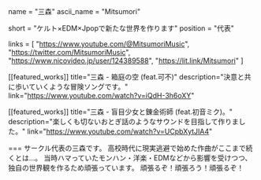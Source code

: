 name = "三森"
ascii_name = "Mitsumori"

short = "ケルト×EDM×Jpopで新たな世界を作ります"
position = "代表"

links = [ "https://www.youtube.com/@MitsumoriMusic", "https://twitter.com/MitsumoriMusic", "https://www.nicovideo.jp/user/124389588", "https://lit.link/Mitsumori" ]

[[featured_works]]
title="三森 - 箱庭の空 (feat.可不)"
description="決意と共に歩いていくような冒険ソングです。"
link="https://www.youtube.com/watch?v=iQdH-3h6oXY"

[[featured_works]]
title="三森 - 盲目少女と錬金術師 (feat.初音ミク)。"
description="楽しくも切ないおとぎ話のようなサウンドを目指して作りました。"
link="https://www.youtube.com/watch?v=UCpbXytJIA4"

===
サークル代表の三森です。
高校時代に現実逃避で始めた作曲がここまで続くとは…。
当時ハマっていたモンハン・洋楽・EDMなどから影響を受けつつ、独自の世界観を作るため頑張っています。
頑張るぞ！頑張ろう！頑張るぞ！
